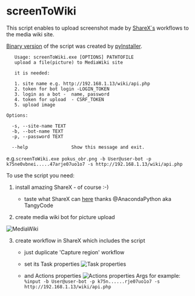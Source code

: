 # screenToWiki

This script enables to upload screenshot made by [ShareX´s](https://getsharex.com/) workflows to the media wiki site.

[Binary version](https://github.com/zbyna/screenToWiki/releases) of the script was created by [pyInstaller](https://www.pyinstaller.org/).

``` 
   Usage: screenToWiki.exe [OPTIONS] PATHTOFILE
   upload a file(picture) to MediaWiki site

   it is needed:

   1. site name e.g. http://192.168.1.13/wiki/api.php
   2. token for bot login -LOGIN_TOKEN
   3. login as a bot -  name, password
   4. token for upload  - CSRF_TOKEN
   5. upload image

Options:

  -s, --site-name TEXT
  -b, --bot-name TEXT
  -p, --password TEXT
  
  --help                Show this message and exit.
 ```

  
 e.g.```screenToWiki.exe pokus_obr.png -b User@user-bot -p k75ne0vbnei.....47arje07uo1o7 -s http://192.168.1.13/wiki/api.php ```

To use the script you need:



1. install amazing ShareX - of course :-)

	- taste what ShareX can [here](http://www.tangycode.com/ShareX-User-Manual/) thanks @AnacondaPython aka TangyCode

2. create media wiki bot for picture upload

![MediaWiki](https://i.imgur.com/EdBgabe.png)

3. create workflow in ShareX which includes the script

	- just duplicate 'Capture region' workflow 

	- set its Task properties
![Task properties](https://i.imgur.com/CIRSX3Q.png)
	- and Actions properties
![Actions properties](https://i.imgur.com/UsYsv2L.png)
	Args for example:
	``` %input -b User@user-bot -p k75n......rje07uo1o7 -s http://192.168.1.13/wiki/api.php ```
